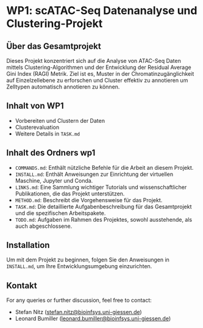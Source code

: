 # WP1: scATAC-Seq Datenanalyse und Clustering-Projekt

## Über das Gesamtprojekt
  Dieses Projekt konzentriert sich auf die Analyse von ATAC-Seq Daten mittels Clustering-Algorithmen und der Entwicklung der Residual Average Gini Index (RAGI) Metrik. Ziel ist es, Muster in der Chromatinzugänglichkeit auf Einzelzellebene zu erforschen und Cluster effektiv zu annotieren um Zelltypen
automatisch annotieren zu können.

## Inhalt von WP1
- Vorbereiten und Clustern der Daten
- Clusterevaluation
- Weitere Details in `TASK.md`

## Inhalt des Ordners wp1
  - `COMMANDS.md`: Enthält nützliche Befehle für die Arbeit an diesem Projekt.
  - `INSTALL.md`: Enthält Anweisungen zur Einrichtung der virtuellen Maschine, Jupyter und Conda.
  - `LINKS.md`: Eine Sammlung wichtiger Tutorials und wissenschaftlicher Publikationen, die das Projekt unterstützen.
  - `METHOD.md`: Beschreibt die Vorgehensweise für das Projekt.
  - `TASK.md`: Die detaillierte Aufgabenbeschreibung für das Gesamtprojekt und die spezifischen Arbeitspakete.
  - `TODO.md`: Aufgaben im Rahmen des Projektes, sowohl ausstehende, als auch abgeschlossene.

## Installation
  Um mit dem Projekt zu beginnen, folgen Sie den Anweisungen in `INSTALL.md`, um Ihre Entwicklungsumgebung einzurichten.

## Kontakt
For any queries or further discussion, feel free to contact:
- Stefan Nitz (stefan.nitz@bioinfsys.uni-giessen.de)
- Leonard Bumiller (leonard.bumiller@bioinfsys.uni-giessen.de)

